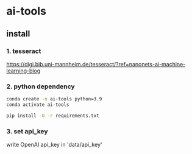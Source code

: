 # ai-tools

## install

### 1. tesseract

https://digi.bib.uni-mannheim.de/tesseract/?ref=nanonets-ai-machine-learning-blog

### 2. python dependency

``` bash
conda create -n ai-tools python=3.9
conda activate ai-tools

pip install -U -r requirements.txt
```

### 3. set api_key

write OpenAI api_key in 'data/api_key'


